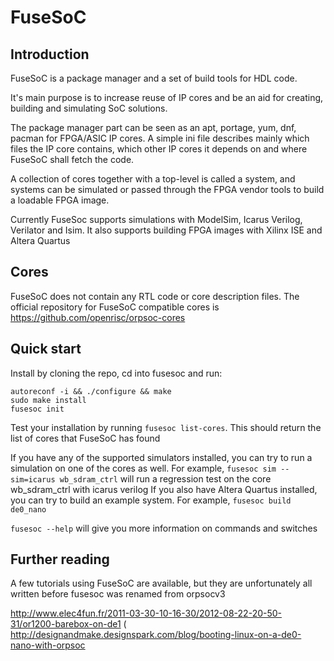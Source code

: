 FuseSoC
=======


Introduction
------------
FuseSoC is a package manager and a set of build tools for HDL code.

It's main purpose is to increase reuse of IP cores and be an aid for creating, building and simulating SoC solutions.

The package manager part can be seen as an apt, portage, yum, dnf, pacman for FPGA/ASIC IP cores.
A simple ini file describes mainly which files the IP core contains, which other IP cores it depends on and where FuseSoC shall fetch the code.


A collection of cores together with a top-level is called a system, and systems can be simulated or passed through the FPGA vendor tools to build a loadable FPGA image.

Currently FuseSoc supports simulations with ModelSim, Icarus Verilog, Verilator and Isim. It also supports building FPGA images with Xilinx ISE and Altera Quartus

Cores
-----
FuseSoC does not contain any RTL code or core description files. The official repository for FuseSoC compatible cores is https://github.com/openrisc/orpsoc-cores

Quick start
-----------
Install by cloning the repo, cd into fusesoc and run:

    autoreconf -i && ./configure && make
    sudo make install
    fusesoc init

Test your installation by running `fusesoc list-cores`. This should return the list of cores that FuseSoC has found

If you have any of the supported simulators installed, you can try to run a simulation on one of the cores as well.
For example, `fusesoc sim --sim=icarus wb_sdram_ctrl` will run a regression test on the core wb_sdram_ctrl with icarus verilog
If you also have Altera Quartus installed, you can try to build an example system. For example, `fusesoc build de0_nano`

`fusesoc --help` will give you more information on commands and switches

Further reading
---------------
A few tutorials using FuseSoC are available, but they are unfortunately all written before fusesoc was renamed from orpsocv3

http://www.elec4fun.fr/2011-03-30-10-16-30/2012-08-22-20-50-31/or1200-barebox-on-de1 (
http://designandmake.designspark.com/blog/booting-linux-on-a-de0-nano-with-orpsoc
